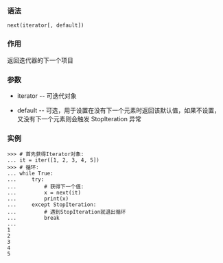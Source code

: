 ### 语法

```
next(iterator[, default])
```

### 作用

返回迭代器的下一个项目

### 参数

* iterator -- 可迭代对象

* default -- 可选，用于设置在没有下一个元素时返回该默认值，如果不设置，又没有下一个元素则会触发 StopIteration 异常

### 实例

```
>>> # 首先获得Iterator对象:
... it = iter([1, 2, 3, 4, 5])
>>> # 循环:
... while True:
...     try:
...         # 获得下一个值:
...         x = next(it)
...         print(x)
...     except StopIteration:
...         # 遇到StopIteration就退出循环
...         break
...
1
2
3
4
5
```



